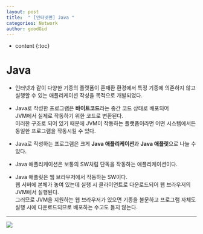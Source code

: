 ```yaml
---
layout: post
title:  " [인터넷편] Java "
categories: Network
author: goodGid
---
```

* content
{:toc}


# Java

* 인터넷과 같이 다양한 기종의 플랫폼이 혼재환 환경에서 특정 기종에 의존하지 않고 실행할 수 있는 애플리케이션 작성을 목적으로 개발되었다.

* Java로 작성한 프로그램은 <b>바이트코드</b>라는 중간 코드 상태로 배포되어 <br> JVM에서 실제로 작동하기 위한 코드로 변환된다. <br> 이러한 구조로 되어 있기 때문에 JVM이 작동하는 플랫폼이라면 어떤 시스템에서든 동일한 프로그램을 작동시킬 수 있다.

* Java로 작성하는 프로그램은 크게 <b>Java 애플리케이션</b>과 <b>Java 애플릿</b>으로 나눌 수 있다.

* Java 애플리케이션은 보통의 SW처럼 단독을 작동하는 애플리케이션이다.

* Java 애플릿은 웹 브라우저에서 작동하는 SW이다. <br> 웹 서버에 본체가 놓여 있는데 실행 시 클라이언트로 다운로드되어 웹 브라우저의 JVM에서 실행된다. <br> 그러므로 JVM을 지원하는 웹 브라우저가 있으면 기종을 불문하고 프로그램 자체도 실행 시에 다운로드되므로 배포하는 수고도 들지 않는다.

---


![](/assets/img/network/java_1.png)



